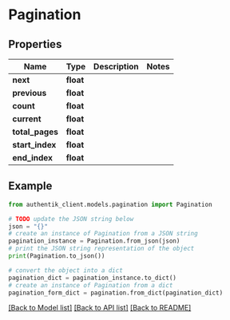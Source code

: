 # Pagination


## Properties

Name | Type | Description | Notes
------------ | ------------- | ------------- | -------------
**next** | **float** |  | 
**previous** | **float** |  | 
**count** | **float** |  | 
**current** | **float** |  | 
**total_pages** | **float** |  | 
**start_index** | **float** |  | 
**end_index** | **float** |  | 

## Example

```python
from authentik_client.models.pagination import Pagination

# TODO update the JSON string below
json = "{}"
# create an instance of Pagination from a JSON string
pagination_instance = Pagination.from_json(json)
# print the JSON string representation of the object
print(Pagination.to_json())

# convert the object into a dict
pagination_dict = pagination_instance.to_dict()
# create an instance of Pagination from a dict
pagination_form_dict = pagination.from_dict(pagination_dict)
```
[[Back to Model list]](../README.md#documentation-for-models) [[Back to API list]](../README.md#documentation-for-api-endpoints) [[Back to README]](../README.md)


